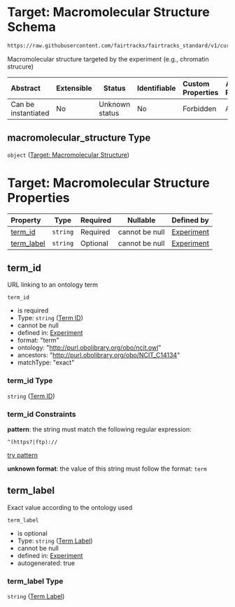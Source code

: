 # Target: Macromolecular Structure Schema

```txt
https://raw.githubusercontent.com/fairtracks/fairtracks_standard/v1/current/json/schema/fairtracks_experiment.schema.json#/properties/target/properties/macromolecular_structure
```

Macromolecular structure targeted by the experiment (e.g., chromatin strucure)


| Abstract            | Extensible | Status         | Identifiable | Custom Properties | Additional Properties | Access Restrictions | Defined In                                                                                                     |
| :------------------ | ---------- | -------------- | ------------ | :---------------- | --------------------- | ------------------- | -------------------------------------------------------------------------------------------------------------- |
| Can be instantiated | No         | Unknown status | No           | Forbidden         | Allowed               | none                | [fairtracks_experiment.schema.json\*](../json/schema/fairtracks_experiment.schema.json "open original schema") |

## macromolecular_structure Type

`object` ([Target: Macromolecular Structure](fairtracks_experiment-properties-experiment-target-properties-target-macromolecular-structure.md))

# Target: Macromolecular Structure Properties

| Property                  | Type     | Required | Nullable       | Defined by                                                                                                                                                                                                                                                                                                                                         |
| :------------------------ | -------- | -------- | -------------- | :------------------------------------------------------------------------------------------------------------------------------------------------------------------------------------------------------------------------------------------------------------------------------------------------------------------------------------------------- |
| [term_id](#term_id)       | `string` | Required | cannot be null | [Experiment](fairtracks_experiment-properties-experiment-target-properties-target-macromolecular-structure-properties-term-id.md "https://raw.githubusercontent.com/fairtracks/fairtracks_standard/v1/current/json/schema/fairtracks_experiment.schema.json#/properties/target/properties/macromolecular_structure/properties/term_id")       |
| [term_label](#term_label) | `string` | Optional | cannot be null | [Experiment](fairtracks_experiment-properties-experiment-target-properties-target-macromolecular-structure-properties-term-label.md "https://raw.githubusercontent.com/fairtracks/fairtracks_standard/v1/current/json/schema/fairtracks_experiment.schema.json#/properties/target/properties/macromolecular_structure/properties/term_label") |

## term_id

URL linking to an ontology term


`term_id`

-   is required
-   Type: `string` ([Term ID](fairtracks_experiment-properties-experiment-target-properties-target-macromolecular-structure-properties-term-id.md))
-   cannot be null
-   defined in: [Experiment](fairtracks_experiment-properties-experiment-target-properties-target-macromolecular-structure-properties-term-id.md "https://raw.githubusercontent.com/fairtracks/fairtracks_standard/v1/current/json/schema/fairtracks_experiment.schema.json#/properties/target/properties/macromolecular_structure/properties/term_id")
-   format: "term"
-   ontology: "http://purl.obolibrary.org/obo/ncit.owl"
-   ancestors: "http://purl.obolibrary.org/obo/NCIT_C14134"
-   matchType: "exact"

### term_id Type

`string` ([Term ID](fairtracks_experiment-properties-experiment-target-properties-target-macromolecular-structure-properties-term-id.md))

### term_id Constraints

**pattern**: the string must match the following regular expression: 

```regexp
^(https?|ftp)://
```

[try pattern](https://regexr.com/?expression=%5E(https%3F%7Cftp)%3A%2F%2F "try regular expression with regexr.com")

**unknown format**: the value of this string must follow the format: `term`

## term_label

Exact value according to the ontology used


`term_label`

-   is optional
-   Type: `string` ([Term Label](fairtracks_experiment-properties-experiment-target-properties-target-macromolecular-structure-properties-term-label.md))
-   cannot be null
-   defined in: [Experiment](fairtracks_experiment-properties-experiment-target-properties-target-macromolecular-structure-properties-term-label.md "https://raw.githubusercontent.com/fairtracks/fairtracks_standard/v1/current/json/schema/fairtracks_experiment.schema.json#/properties/target/properties/macromolecular_structure/properties/term_label")
-   autogenerated: true

### term_label Type

`string` ([Term Label](fairtracks_experiment-properties-experiment-target-properties-target-macromolecular-structure-properties-term-label.md))
